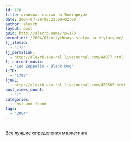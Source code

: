 ```yaml
---
id: 178
title: отличная статья на Элитариуме
date: 2004-07-29T09:23:00+02:00
author: alexrb
layout: post
guid: http://alexrb.name/?p=178
permalink: /2004/07/otlychnaya-statya-na-elytaryume/
lj_itemid:
  - "172"
lj_permalink:
  - http://alexrb-aka-ral.livejournal.com/44077.html
lj_current_music:
  - 'Led Zeppelin - Black Dog'
ljID:
  - "1795"
ljURL:
  - http://alexrb-aka-ral.livejournal.com/459565.html
post_views_count:
  - "1"
categories:
  - Lost-and-found
tags:
  - "2004"
---
```

&nbsp; &nbsp; &nbsp; &nbsp;  
[Все лучшие определения маркетинга](http://www.elitarium.ru/index.php?pid=84&id=2004&ez=1)